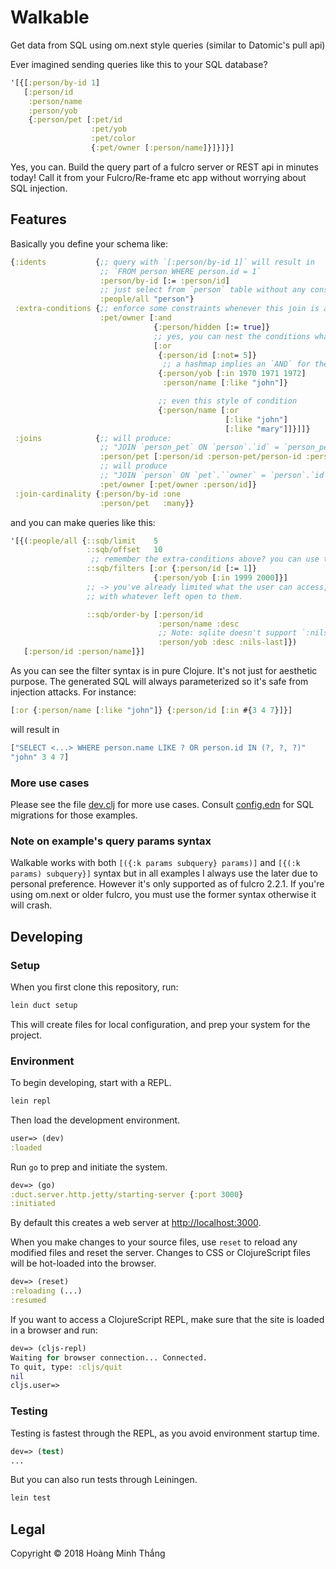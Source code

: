 # Walkable

Get data from SQL using om.next style queries (similar to Datomic's pull api)

Ever imagined sending queries like this to your SQL database?

```clj
'[{[:person/by-id 1]
   [:person/id
    :person/name
    :person/yob
    {:person/pet [:pet/id
                  :pet/yob
                  :pet/color
                  {:pet/owner [:person/name]}]}]}]
```

Yes, you can. Build the query part of a fulcro server or REST api in
minutes today! Call it from your Fulcro/Re-frame etc app without
worrying about SQL injection.

## Features

Basically you define your schema like:
```clj
{:idents           {;; query with `[:person/by-id 1]` will result in
                    ;; `FROM person WHERE person.id = 1`
                    :person/by-id [:= :person/id]
                    ;; just select from `person` table without any constraints
                    :people/all "person"}
 :extra-conditions {;; enforce some constraints whenever this join is asked for
                    :pet/owner [:and
                                {:person/hidden [:= true]}
                                ;; yes, you can nest the conditions whatever you like
                                [:or
                                 {:person/id [:not= 5]}
                                  ;; a hashmap implies an `AND` for the k/v pairs inside
                                 {:person/yob [:in 1970 1971 1972]
                                  :person/name [:like "john"]}

                                 ;; even this style of condition
                                 {:person/name [:or
                                                [:like "john"]
                                                [:like "mary"]]}]]}
 :joins            {;; will produce:
                    ;; "JOIN `person_pet` ON `person`.`id` = `person_pet`.`person_id` JOIN `pet` ON `person_pet`.`pet_id` = `pet`.`id`"
                    :person/pet [:person/id :person-pet/person-id :person-pet/pet-id :pet/id]
                    ;; will produce
                    ;; "JOIN `person` ON `pet`.``owner` = `person`.`id`"
                    :pet/owner [:pet/owner :person/id]}
 :join-cardinality {:person/by-id :one
                    :person/pet   :many}}
```
and you can make queries like this:
```clj
'[{(:people/all {::sqb/limit    5
                 ::sqb/offset   10
                  ;; remember the extra-conditions above? you can use the same syntax here:
                 ::sqb/filters [:or {:person/id [:= 1]}
                                {:person/yob [:in 1999 2000]}]
                 ;; -> you've already limited what the user can access, so let them play freely
                 ;; with whatever left open to them.

                 ::sqb/order-by [:person/id
                                 :person/name :desc
                                 ;; Note: sqlite doesn't support `:nils-first`, `:nils-last`
                                 :person/yob :desc :nils-last]})
   [:person/id :person/name]}]
```

As you can see the filter syntax is in pure Clojure. It's not just for aesthetic purpose. The generated SQL will always parameterized so it's safe from injection attacks. For instance:
```clj
[:or {:person/name [:like "john"]} {:person/id [:in #{3 4 7}]}]
```
will result in
```clj
["SELECT <...> WHERE person.name LIKE ? OR person.id IN (?, ?, ?)"
"john" 3 4 7]
```

### More use cases

Please see the file [dev.clj](dev/src/dev.clj) for more use
cases. Consult [config.edn](dev/resources/walkable_demo/config.edn)
for SQL migrations for those examples.

### Note on example's query params syntax

Walkable works with both `[({:k params subquery} params)]` and `[{(:k
params) subquery}]` syntax but in all examples I always use the later
due to personal preference. However it's only supported as of fulcro
2.2.1. If you're using om.next or older fulcro, you must use the
former syntax otherwise it will crash.

## Developing

### Setup

When you first clone this repository, run:

```sh
lein duct setup
```

This will create files for local configuration, and prep your system
for the project.

### Environment

To begin developing, start with a REPL.

```sh
lein repl
```

Then load the development environment.

```clojure
user=> (dev)
:loaded
```

Run `go` to prep and initiate the system.

```clojure
dev=> (go)
:duct.server.http.jetty/starting-server {:port 3000}
:initiated
```

By default this creates a web server at <http://localhost:3000>.

When you make changes to your source files, use `reset` to reload any
modified files and reset the server. Changes to CSS or ClojureScript
files will be hot-loaded into the browser.

```clojure
dev=> (reset)
:reloading (...)
:resumed
```

If you want to access a ClojureScript REPL, make sure that the site is loaded
in a browser and run:

```clojure
dev=> (cljs-repl)
Waiting for browser connection... Connected.
To quit, type: :cljs/quit
nil
cljs.user=>
```

### Testing

Testing is fastest through the REPL, as you avoid environment startup
time.

```clojure
dev=> (test)
...
```

But you can also run tests through Leiningen.

```sh
lein test
```

## Legal

Copyright © 2018 Hoàng Minh Thắng
